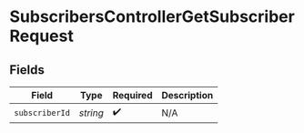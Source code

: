 # SubscribersControllerGetSubscriberRequest


## Fields

| Field              | Type               | Required           | Description        |
| ------------------ | ------------------ | ------------------ | ------------------ |
| `subscriberId`     | *string*           | :heavy_check_mark: | N/A                |